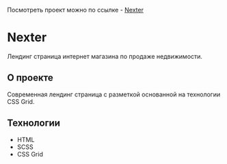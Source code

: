 Посмотреть проект можно по ссылке - [Nexter](https://ashenfox.github.io/nexter/)

# Nexter

Лендинг страница интернет магазина по продаже недвижимости.

## О проекте

Современная лендинг страница с разметкой основанной на технологии CSS Grid.

## Технологии

- HTML
- SCSS
- CSS Grid
